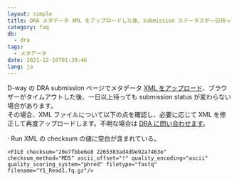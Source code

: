 ```yaml
---
layout: simple
title: DRA メタデータ XML をアップロードした後、submission ステータスが一日待っても変わりません
category: faq
db:
  - dra
tags: 
  - メタデータ
date: 2021-12-16T01:39:46
lang: ja
---
```


D-way の DRA submission ページでメタデータ [XML をアップロード](/dra/submission.html#metadata-excel)、ブラウザーがタイムアウトした後、一日以上待っても submission status が変わらない場合があります。   
その場合、XML ファイルについて以下の点を確認し、必要に応じて XML を修正して再度アップロードします。不明な場合は [DRA に問い合わせます](/contact-ddbj.html)。

&middot; Run XML の checksum の値に空白が含まれている。

```
<FILE checksum="20e7fbbe6e8 2265383ad4d9e92a7463e" checksum_method="MD5" ascii_offset="!" quality_encoding="ascii" quality_scoring_system="phred" filetype="fastq" filename="Y1_Read1.fq.gz"/>
```